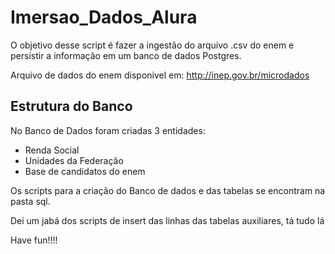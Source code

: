 # Imersao_Dados_Alura

O objetivo desse script é fazer a ingestão do arquivo .csv do enem e persistir a informação em um banco de dados Postgres.

Arquivo de dados do enem disponivel em:
http://inep.gov.br/microdados

## Estrutura do Banco

No Banco de Dados foram criadas 3 entidades:  
- Renda Social  
- Unidades da Federação  
- Base de candidatos do enem

Os scripts para a criação do Banco de dados e das tabelas se encontram na pasta sql.

Dei um jabá dos scripts de insert das linhas das tabelas auxiliares, tá tudo lá

Have fun!!!!